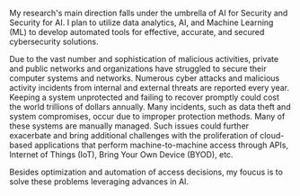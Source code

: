 My research's main direction falls under the umbrella of AI for Security and Security for AI. I plan to utilize data analytics, AI, and Machine Learning 
(ML) to develop automated tools for effective, accurate, and secured cybersecurity solutions.

Due to the vast number and sophistication of malicious activities, private and public networks and organizations have struggled to secure their 
computer systems and networks. Numerous cyber attacks and malicious activity incidents from internal and external threats are reported every year. 
Keeping a system unprotected and failing to recover promptly could cost the world trillions of dollars annually. 
Many incidents, such as data theft and system compromises, occur due to improper protection methods. 
Many of these systems are manually managed. Such issues could further exacerbate and bring additional challenges with the proliferation of 
cloud-based applications that perform machine-to-machine access through APIs, Internet of Things (IoT), Bring Your Own Device (BYOD), etc. 

Besides optimization and automation of access decisions, my foucus is to solve these problems leveraging advances in AI.
